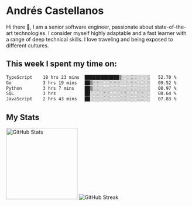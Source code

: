 # Andrés Castellanos

Hi there 👋, I am a senior software engineer, passionate about state-of-the-art technologies. I consider myself highly adaptable and a fast learner with a range of deep technical skills. I love traveling and being exposed to different cultures.

## This week I spent my time on:

<!--START_SECTION:waka-->

```txt
TypeScript    18 hrs 23 mins  █████████████▒░░░░░░░░░░░   52.70 %
Go            3 hrs 19 mins   ██▒░░░░░░░░░░░░░░░░░░░░░░   09.52 %
Python        3 hrs 7 mins    ██▒░░░░░░░░░░░░░░░░░░░░░░   08.97 %
SQL           3 hrs           ██░░░░░░░░░░░░░░░░░░░░░░░   08.64 %
JavaScript    2 hrs 43 mins   ██░░░░░░░░░░░░░░░░░░░░░░░   07.83 %
```

<!--END_SECTION:waka-->

## My Stats

<img height="195" src="https://github-readme-stats.vercel.app/api?username=andrescv&show_icons=true&theme=onedark&hide_border=true&card_width=495" alt="GitHub Stats" />

<img src="https://streak-stats.demolab.com?user=andrescv&theme=one-dark-pro&hide_border=true" alt="GitHub Streak" />
